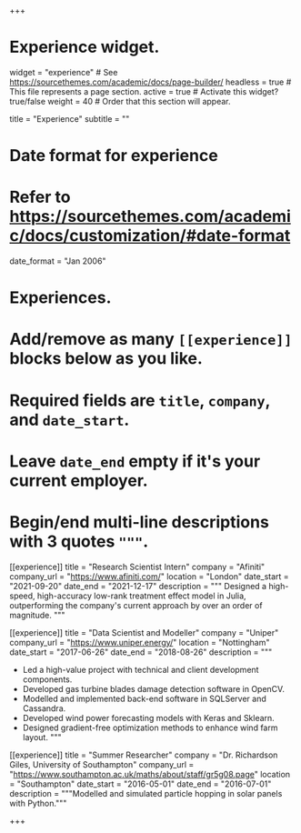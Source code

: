 +++
# Experience widget.
widget = "experience"  # See https://sourcethemes.com/academic/docs/page-builder/
headless = true  # This file represents a page section.
active = true  # Activate this widget? true/false
weight = 40  # Order that this section will appear.

title = "Experience"
subtitle = ""

# Date format for experience
#   Refer to https://sourcethemes.com/academic/docs/customization/#date-format
date_format = "Jan 2006"

# Experiences.
#   Add/remove as many `[[experience]]` blocks below as you like.
#   Required fields are `title`, `company`, and `date_start`.
#   Leave `date_end` empty if it's your current employer.
#   Begin/end multi-line descriptions with 3 quotes `"""`.
[[experience]]
  title = "Research Scientist Intern"
  company = "Afiniti"
  company_url = "https://www.afiniti.com/"
  location = "London"
  date_start = "2021-09-20"
  date_end = "2021-12-17"
  description = """
  Designed a high-speed, high-accuracy low-rank treatment effect model in Julia, outperforming the company's current approach by over an order of magnitude.
  """

[[experience]]
  title = "Data Scientist and Modeller"
  company = "Uniper"
  company_url = "https://www.uniper.energy/"
  location = "Nottingham"
  date_start = "2017-06-26"
  date_end = "2018-08-26"
  description = """
  * Led a high-value project with technical and client development components.
  * Developed gas turbine blades damage detection software in OpenCV.
  * Modelled and implemented back-end software in SQLServer and Cassandra.
  * Developed wind power forecasting models with Keras and Sklearn.
  * Designed gradient-free optimization methods to enhance wind farm layout.
  """

[[experience]]
  title = "Summer Researcher"
  company = "Dr. Richardson Giles, University of Southampton"
  company_url = "https://www.southampton.ac.uk/maths/about/staff/gr5g08.page"
  location = "Southampton"
  date_start = "2016-05-01"
  date_end = "2016-07-01"
  description = """Modelled and simulated particle hopping in solar panels with Python."""

+++
